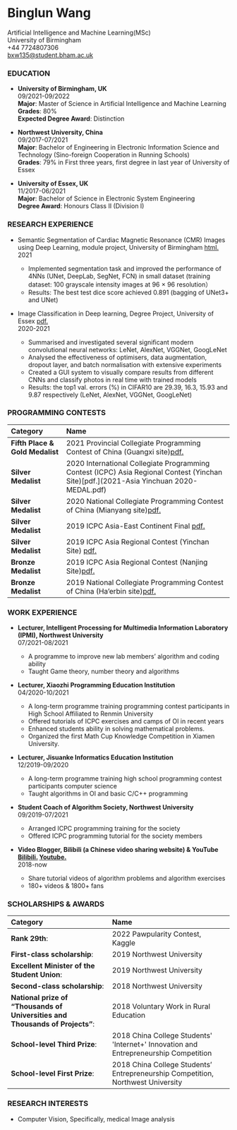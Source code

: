 # Binglun Wang
Artificial Intelligence and Machine Learning(MSc)<br>
University of Birmingham<br>
+44 7724807306 <br>
bxw135@student.bham.ac.uk<br>

### EDUCATION

* **University of Birmingham, UK**<br>
09/2021-09/2022<br>
**Major**: Master of Science in Artificial Intelligence and Machine Learning <br> 
**Grades**: 80%<br>
**Expected Degree Award**: Distinction<br>

* **Northwest University, China**<br>
09/2017-07/2021<br>
**Major**: Bachelor of Engineering in Electronic Information Science and Technology (Sino-foreign Cooperation in Running Schools) <br>
**Grades**: 79% in First three years, first degree in last year of University of Essex<br>

* **University of Essex, UK** <br>
11/2017-06/2021<br>
**Major**: Bachelor of Science in Electronic System Engineering<br>
**Degree Award**: Honours Class II (Division I)<br>

### RESEARCH EXPERIENCE

* Semantic Segmentation of Cardiac Magnetic Resonance (CMR) Images using Deep Learning, module project, University of Birmingham [html.](Semantic_Segmentation.html)<br>
2021
  + Implemented segmentation task and improved the performance of 4NNs (UNet, DeepLab, SegNet, FCN) in small dataset (training dataset: 100 grayscale intensity images at 96 × 96 resolution）
  + Results: The best test dice score achieved 0.891 (bagging of UNet3+ and UNet) <br>

* Image Classification in Deep learning, Degree Project, University of Essex [pdf.](Image_Classification.pdf)<br>
2020-2021
  + Summarised and investigated several significant modern convolutional neural networks: LeNet, AlexNet, VGGNet, GoogLeNet
  + Analysed the effectiveness of optimisers, data augmentation, dropout layer, and batch normalisation with extensive experiments 
  + Created a GUI system to visually compare results from different CNNs and classify photos in real time with trained models
  + Results: the top1 val. errors (%) in CIFAR10 are 29.39, 16.3, 15.93 and 9.87 respectively (LeNet, AlexNet, VGGNet, GoogLeNet)<br>

### PROGRAMMING CONTESTS

|Category|Name|
|:---|:---|
|**Fifth Place & Gold Medalist**|2021 Provincial Collegiate Programming Contest of China (Guangxi site)[pdf.](2021-GXCPC-获奖证书-打星队.pdf)| 
|**Silver Medalist**|2020 International Collegiate Programming Contest (ICPC) Asia Regional Contest (Yinchan Site)[pdf.](2021-Asia Yinchuan 2020-MEDAL.pdf)| 
|**Silver Medalist**|2020 National Collegiate Programming Contest of China (Mianyang site)[pdf.](202011中国大学生程序设计竞赛2020绵阳站银牌.jpg)| 
|**Silver Medalist**|2019 ICPC Asia-East Continent Final [pdf.](201912ACM国际大学生程序设计竞赛亚洲区域赛决赛银牌.png)| 
|**Silver Medalist**|2019 ICPC Asia Regional Contest (Yinchan Site) [pdf.](201910ACM国际大学生程序设计竞赛亚洲区域赛银牌（银川站）.pdf)|
|**Bronze Medalist**|2019 ICPC Asia Regional Contest (Nanjing Site)[pdf.](201911ACM国际大学生程序设计竞赛亚洲区域赛铜牌（南京站）.pdf)| 
|**Bronze Medalist**|2019 National Collegiate Programming Contest of China (Ha’erbin site)[pdf.](201910中国大学生程序设计竞赛2019哈尔滨站铜牌.jpg)| 

### WORK EXPERIENCE

* **Lecturer, Intelligent Processing for Multimedia Information Laboratory (IPMI), Northwest University**<br>
07/2021-08/2021
  + A programme to improve new lab members’ algorithm and coding ability
  + Taught Game theory, number theory and algorithms<br>

* **Lecturer, Xiaozhi Programming Education Institution**<br>
04/2020-10/2021
  + A long-term programme training programming contest participants in High School Affiliated to Renmin University
  + Offered tutorials of ICPC exercises and camps of OI in recent years
  + Enhanced students ability in solving mathematical problems.
  + Organized the first Math Cup Knowledge Competition in Xiamen University.<br>
  
* **Lecturer, Jisuanke Informatics Education Institution**<br>
12/2019-09/2020
  + A long-term programme training high school programming contest participants computer science
  + Taught algorithms in OI and basic C/C++ programming<br>
  
* **Student Coach of Algorithm Society, Northwest University**<br>
09/2019-07/2021
  + Arranged ICPC programming training for the society
  + Offered ICPC programming tutorial for the society members
  
* **Video Blogger, Bilibili (a Chinese video sharing website) & YouTube [Bilibili.](https://space.bilibili.com/255125226?spm_id_from=333.1007.0.0) [Youtube.](https://www.youtube.com/channel/UCDUA25QnpR0Gp-TUVl0Z3sA)**<br>
2018-now
  + Share tutorial videos of algorithm problems and algorithm exercises
  + 180+ videos & 1800+ fans

### SCHOLARSHIPS & AWARDS

|Category|Name|
|:---|:---|
|**Rank 29th**:|2022 Pawpularity Contest, Kaggle|
|**First-class scholarship**:|2019 Northwest University|
|**Excellent Minister of the Student Union**:|2019 Northwest University|
|**Second-class scholarship**:|2018 Northwest University|
|**National prize of “Thousands of Universities and Thousands of Projects”**:|2018 Voluntary Work in Rural Education|
|**School-level Third Prize**:|2018 China College Students' 'Internet+' Innovation and Entrepreneurship Competition|
|**School-level First Prize**:|2018 China College Students’ Entrepreneurship Competition, Northwest University|


### RESEARCH INTERESTS
* Computer Vision, Specifically, medical Image analysis
